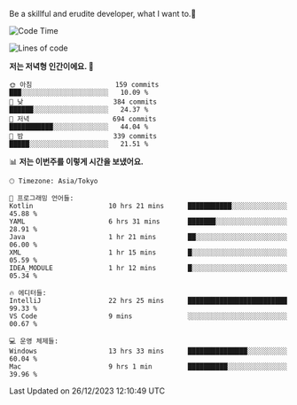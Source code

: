 Be a skillful and erudite developer, what I want to.👶

<!--START_SECTION:waka-->
![Code Time](http://img.shields.io/badge/Code%20Time-384%20hrs%2041%20mins-blue)

![Lines of code](https://img.shields.io/badge/%EC%A0%80%EB%8A%94%20%EC%97%AC%ED%83%9C%EA%B9%8C%EC%A7%80%20-748.2%20thousand%20%EC%A4%84%EC%9D%98%20%EC%BD%94%EB%93%9C%EB%A5%BC%20%EC%9E%91%EC%84%B1%ED%96%88%EC%96%B4%EC%9A%94.-blue)

**저는 저녁형 인간이에요. 🦉** 

```text
🌞 아침                     159 commits         ███░░░░░░░░░░░░░░░░░░░░░░   10.09 % 
🌆 낮　                     384 commits         ██████░░░░░░░░░░░░░░░░░░░   24.37 % 
🌃 저녁                     694 commits         ███████████░░░░░░░░░░░░░░   44.04 % 
🌙 밤　                     339 commits         █████░░░░░░░░░░░░░░░░░░░░   21.51 % 
```


📊 **저는 이번주를 이렇게 시간을 보냈어요.** 

```text
🕑︎ Timezone: Asia/Tokyo

💬 프로그래밍 언어들: 
Kotlin                   10 hrs 21 mins      ███████████░░░░░░░░░░░░░░   45.88 % 
YAML                     6 hrs 31 mins       ███████░░░░░░░░░░░░░░░░░░   28.91 % 
Java                     1 hr 21 mins        ██░░░░░░░░░░░░░░░░░░░░░░░   06.00 % 
XML                      1 hr 15 mins        █░░░░░░░░░░░░░░░░░░░░░░░░   05.59 % 
IDEA_MODULE              1 hr 12 mins        █░░░░░░░░░░░░░░░░░░░░░░░░   05.34 % 

🔥 에디터들: 
IntelliJ                 22 hrs 25 mins      █████████████████████████   99.33 % 
VS Code                  9 mins              ░░░░░░░░░░░░░░░░░░░░░░░░░   00.67 % 

💻 운영 체제들: 
Windows                  13 hrs 33 mins      ███████████████░░░░░░░░░░   60.04 % 
Mac                      9 hrs 1 min         ██████████░░░░░░░░░░░░░░░   39.96 % 
```


 Last Updated on 26/12/2023 12:10:49 UTC
<!--END_SECTION:waka-->
